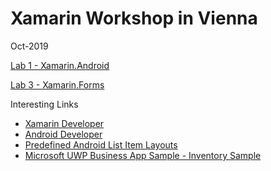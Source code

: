 # Xamarin Workshop in Vienna

Oct-2019

[Lab 1 - Xamarin.Android](https://github.com/christiannagel/xamarinworkshopoct2019/blob/master/lab1.md)

[Lab 3 - Xamarin.Forms](https://github.com/christiannagel/xamarinworkshopoct2019/blob/master/lab3.md)

Interesting Links

* [Xamarin Developer](https://docs.microsoft.com/en-us/xamarin/)
* [Android Developer](https://developer.android.com/)
* [Predefined Android List Item Layouts](https://robgibbens.com/androids-built-in-list-item-layouts/)
* [Microsoft UWP Business App Sample - Inventory Sample](https://github.com/microsoft/InventorySample)
